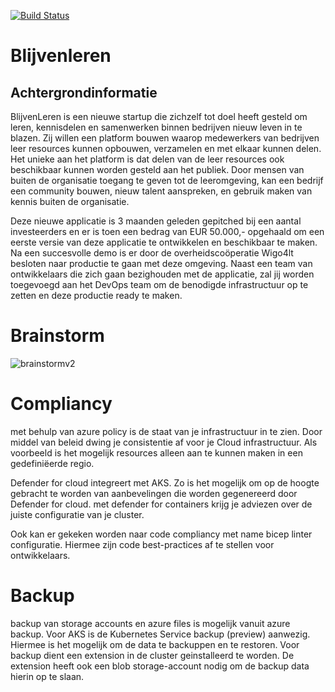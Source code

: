 [![Build Status](https://dev.azure.com/Blijven-leren/blijvenleren/_apis/build/status%2Ffbholai.blijvenleren?branchName=main)](https://dev.azure.com/Blijven-leren/blijvenleren/_build/latest?definitionId=3&branchName=main)
 
# Blijvenleren


## Achtergrondinformatie
BlijvenLeren is een nieuwe startup die zichzelf tot doel heeft gesteld om leren, kennisdelen en samenwerken binnen bedrijven nieuw leven in te blazen. Zij willen een platform bouwen waarop medewerkers van bedrijven leer resources kunnen opbouwen, verzamelen en met elkaar kunnen delen. Het unieke aan het platform is dat delen van de leer resources ook beschikbaar kunnen worden gesteld aan het publiek. Door mensen van buiten de organisatie toegang te geven tot de leeromgeving, kan een bedrijf een community bouwen, nieuw talent aanspreken, en gebruik maken van kennis buiten de organisatie. 

Deze nieuwe applicatie is 3 maanden geleden gepitched bij een aantal investeerders en er is toen een bedrag van EUR 50.000,- opgehaald om een eerste versie van deze applicatie te ontwikkelen en beschikbaar te maken. Na een succesvolle demo is er door de overheidscoöperatie Wigo4lt besloten naar productie te gaan met deze omgeving. Naast een team van ontwikkelaars die zich gaan bezighouden met de applicatie, zal jij worden toegevoegd aan het DevOps team om de benodigde infrastructuur op te zetten en deze productie ready te maken.

# Brainstorm
![brainstormv2](https://github.com/fbholai/blijvenleren/assets/116769493/f87bc44a-25ab-461f-bf67-414a56cb13e2)

# Compliancy

met behulp van azure policy is de staat van je infrastructuur in te zien. Door middel van beleid dwing je consistentie af voor je Cloud infrastructuur. Als voorbeeld is het mogelijk resources alleen aan te kunnen maken in een gedefiniëerde regio.

Defender for cloud integreert met AKS. Zo is het mogelijk om op de hoogte gebracht te worden van aanbevelingen die worden gegenereerd door Defender for cloud. met defender for containers krijg je adviezen over de juiste configuratie van je cluster.

Ook kan er gekeken worden naar code compliancy met name bicep linter configuratie. Hiermee zijn code best-practices af te stellen voor ontwikkelaars.

# Backup
backup van storage accounts en azure files is mogelijk vanuit azure backup. Voor AKS is de Kubernetes Service backup (preview) aanwezig. Hiermee is het mogelijk om de data te backuppen en te restoren. Voor backup dient een extension in de cluster geinstalleerd te worden. De extension heeft ook een blob storage-account nodig om de backup data hierin op te slaan.

